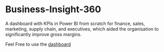 # Business-Insight-360
A dashboard with KPIs in Power BI from scratch for finance, sales, marketing, supply chain, and executives, which aided the organisation to significantly improve gross margins.

Feel Free to use the [dashboard](https://app.powerbi.com/view?r=eyJrIjoiYzNjMzc5NDYtMWRiZC00NzliLWFiZWEtZDY2ODJkZmRkNjNlIiwidCI6ImZmNzU3YjAyLTIxOGYtNGZlNi1hNjkyLTA2ZTRmMjFhNzUxYSJ9)
